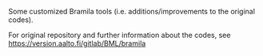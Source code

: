 Some customized Bramila tools (i.e. additions/improvements to the original codes).

For original repository and further information about the codes, see https://version.aalto.fi/gitlab/BML/bramila
